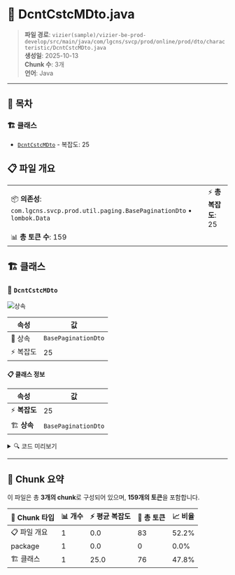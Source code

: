 # 📄 DcntCstcMDto.java

> **파일 경로**: `vizier(sample)/vizier-be-prod-develop/src/main/java/com/lgcns/svcp/prod/online/prod/dto/characteristic/DcntCstcMDto.java`  
> **생성일**: 2025-10-13  
> **Chunk 수**: 3개  
> **언어**: Java
---

## 📑 목차

### 🏗️ 클래스
- [`DcntCstcMDto`](#class-dcntcstcmdto) - 복잡도: 25

## 📋 파일 개요

| | |
|--|--|
| 📦 **의존성**: `com.lgcns.svcp.prod.util.paging.BasePaginationDto` • `lombok.Data` | ⚡ **총 복잡도**: 25 |
| 📊 **총 토큰 수**: 159 |  |



## 🏗️ 클래스

### <a id="class-dcntcstcmdto"></a>🎯 `DcntCstcMDto`

![상속](https://img.shields.io/badge/상속-1개-blue)

| 속성 | 값 |
|------|----|
| 🧬 상속 | `BasePaginationDto` |
| ⚡ 복잡도 | 25 |



#### 📋 클래스 정보

| 속성 | 값 |
|------|----|
| ⚡ **복잡도** | 25 || 📍 **라인 범위** | 8-8 |
| 🏗️ **상속** | `BasePaginationDto` || 🏷️ **태그** | `class, java` |

<details>
<summary>🔍 코드 미리보기</summary>

```java
public class DcntCstcMDto extends BasePaginationDto {
	private String prodUuid;
	private String dcntCstcCd;
	private String dcntCstcNm;
	private String dcntRegDivsCd;
	private String dcntKidCd;
	private String dcntKidDetlCd;
	private String prodKidDetlCd;
	private String dcntAplyLvCd;
	private String custKidCd;
	private String prodUseTermMmct;
	private String prodAplyCyclCd;
	private String useTermAplyDivsCd;
	private String duplRegPsblYn;
	private String adjRsnCd;
	private String pnltOccrYn;
	private String dcntStrtDtKidCd;
	private String dcntGrpKidCd;
	private String entrMmddAplyKidCd;
	private String expyMmddAplyKidCd;
	private String rgstUsr;
	private String rgstDtm;
	private String updUsr;
	private String updDtm;
}...
```

**Chunk 정보**
- 🆔 **ID**: `a51199b658d8`
- 📍 **라인**: 8-8
- 📊 **토큰**: 76
- 🏷️ **태그**: `class, java`

</details>

---





## 🧩 Chunk 요약

이 파일은 총 **3개의 chunk**로 구성되어 있으며, **159개의 토큰**을 포함합니다.

| 🧩 Chunk 타입 | 📊 개수 | ⚡ 평균 복잡도 | 📝 총 토큰 | 📈 비율 |
|---------------|--------|-------------|----------|--------|
| 📋 파일 개요 | 1 | 0.0 | 83 | 52.2% |
| package | 1 | 0.0 | 0 | 0.0% |
| 🏗️ 클래스 | 1 | 25.0 | 76 | 47.8% |

